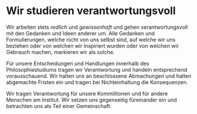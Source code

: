 ﻿# Wir studieren verantwortungsvoll
Wir arbeiten stets *redlich* und *gewissenhaft* und gehen verantwortungsvoll mit den Gedanken und Ideen anderer um.
Alle Gedanken und Formulierungen, welche nicht von uns selbst sind, auf welche wir uns beziehen oder von welchen wir inspiriert wurden oder von welchen wir Gebrauch machen, markieren wir als solche.

Für unsere Entscheidungen und Handlungen innerhalb des Philosophiestudiums tragen wir Verantwortung und handeln entsprechend vorausschauend.
Wir halten uns an beschlossene Abmachungen und halten abgemachte Fristen ein und tragen bei Nichteinhaltung die Konsequenzen.

Wir tragen Verantwortung für unsere Kommilitonen und für andere Menschen am Institut.
Wir setzen uns gegenseitig füreinander ein und betrachten uns als Teil einer Gemeinschaft.
